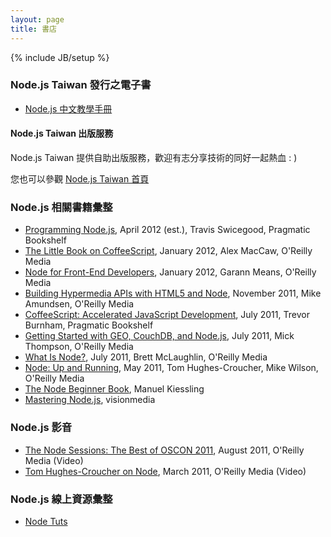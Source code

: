```yaml
---
layout: page
title: 書店
---
```


{% include JB/setup %}

### Node.js Taiwan 發行之電子書

* [Node.js 中文教學手冊](/2012/02/13/nodejs-wiki-book/)

#### Node.js Taiwan 出版服務

Node.js Taiwan 提供自助出版服務，歡迎有志分享技術的同好一起熱血 : )

您也可以參觀 [Node.js Taiwan 首頁](http://nodejs.tw/)

### Node.js 相關書籍彙整

* [Programming Node.js](http://shop.oreilly.com/product/9781934356890.do), April 2012 (est.), Travis Swicegood, Pragmatic Bookshelf
* [The Little Book on CoffeeScript](http://shop.oreilly.com/product/0636920024309.do), January 2012, Alex MacCaw, O'Reilly Media
* [Node for Front-End Developers](http://shop.oreilly.com/product/0636920023258.do), January 2012, Garann Means, O'Reilly Media
* [Building Hypermedia APIs with HTML5 and Node](http://shop.oreilly.com/product/0636920020530.do), November 2011, Mike Amundsen, O'Reilly Media
* [CoffeeScript: Accelerated JavaScript Development](http://pragprog.com/book/tbcoffee/coffeescript), July 2011, Trevor Burnham, Pragmatic Bookshelf
* [Getting Started with GEO, CouchDB, and Node.js](http://shop.oreilly.com/product/0636920020806.do), July 2011, Mick Thompson, O'Reilly Media
* [What Is Node?](http://shop.oreilly.com/product/0636920021506.do), July 2011, Brett McLaughlin, O'Reilly Media
* [Node: Up and Running](http://shop.oreilly.com/product/0636920015956.do), May 2011, Tom Hughes-Croucher, Mike Wilson, O'Reilly Media
* [The Node Beginner Book](http://www.nodebeginner.org/), Manuel Kiessling
* [Mastering Node.js](http://visionmedia.github.com/masteringnode/), visionmedia

### Node.js 影音

* [The Node Sessions: The Best of OSCON 2011](http://shop.oreilly.com/product/0636920022183.do), August 2011, O'Reilly Media (Video)
* [Tom Hughes-Croucher on Node](http://shop.oreilly.com/product/0636920017080.do), March 2011, O'Reilly Media (Video)

### Node.js 線上資源彙整

* [Node Tuts](http://nodetuts.com/)
